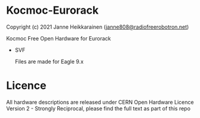 # Kocmoc-Eurorack

Copyright (c) 2021 Janne Heikkarainen (janne808@radiofreerobotron.net)

Kocmoc Free Open Hardware for Eurorack

* SVF

   Files are made for Eagle 9.x

# Licence

All hardware descriptions are released under CERN Open Hardware Licence Version 2 - Strongly Reciprocal, please find the full text as part of this repo
